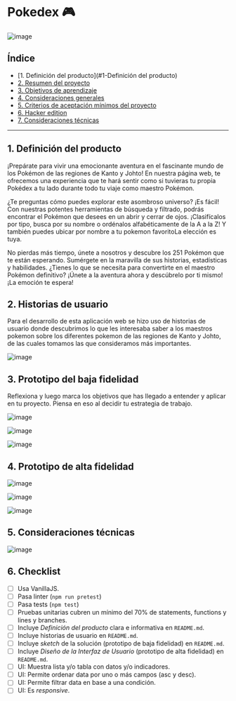 # Pokedex 🎮
![image](https://github.com/ariardgz/Pokedex/assets/104811574/1600cfc8-81b9-462f-8ee1-8fe06307b181)


## Índice

* [1. Definición del producto](#1-Definición del producto)
* [2. Resumen del proyecto](#2-resumen-del-proyecto)
* [3. Objetivos de aprendizaje](#3-objetivos-de-aprendizaje)
* [4. Consideraciones generales](#4-consideraciones-generales)
* [5. Criterios de aceptación mínimos del proyecto](#5-criterios-de-aceptación-mínimos-del-proyecto)
* [6. Hacker edition](#6-hacker-edition)
* [7. Consideraciones técnicas](#7-consideraciones-técnicas)



***

## 1. Definición del producto
¡Prepárate para vivir una emocionante aventura en el fascinante mundo de los Pokémon de las regiones de Kanto y Johto! En nuestra página web, te ofrecemos una experiencia que te hará sentir como si tuvieras tu propia Pokédex a tu lado durante todo tu viaje como maestro Pokémon.

¿Te preguntas cómo puedes explorar este asombroso universo? ¡Es fácil! Con nuestras potentes herramientas de búsqueda y filtrado, podrás encontrar el Pokémon que desees en un abrir y cerrar de ojos. ¡Clasifícalos por tipo, busca por su nombre o ordénalos alfabéticamente de la A a la Z! Y también puedes ubicar por nombre a tu pokemon favoritoLa elección es tuya.

No pierdas más tiempo, únete a nosotros y descubre los 251 Pokémon que te están esperando. Sumérgete en la maravilla de sus historias, estadísticas y habilidades. ¿Tienes lo que se necesita para convertirte en el maestro Pokémon definitivo? ¡Únete a la aventura ahora y descúbrelo por ti mismo! ¡La emoción te espera!

## 2. Historias de usuario
Para el desarrollo de esta aplicación web se hizo uso de historias de usuario donde descubrimos lo que les interesaba saber
a los maestros pokemon sobre los diferentes pokemon de las regiones de Kanto y Johto, de las cuales tomamos las que consideramos más
importantes.

![image](https://github.com/ariardgz/Pokedex/assets/104811574/3870572c-3be1-4ab0-ae80-ac74eab160d8)



## 3. Prototipo del baja fidelidad

Reflexiona y luego marca los objetivos que has llegado a entender y aplicar en tu proyecto. Piensa en eso al decidir tu estrategia de trabajo.

![image](https://github.com/ariardgz/Pokedex/assets/104811574/c50c4ae0-f678-4730-b42e-cafb47e5716d)

![image](https://github.com/ariardgz/Pokedex/assets/104811574/5d141a56-206d-42ce-97ac-1180bbb66b2c)

![image](https://github.com/ariardgz/Pokedex/assets/104811574/a81679c7-9672-4e16-8d2f-291ba48dd867)





## 4. Prototipo de alta fidelidad

![image](https://github.com/ariardgz/Pokedex/assets/104811574/ae28bf5a-75da-4c23-8774-1a25d349ba88)

![image](https://github.com/ariardgz/Pokedex/assets/104811574/cf2395ad-69a5-4494-9fef-2afdd748bbb6)

![image](https://github.com/ariardgz/Pokedex/assets/104811574/1739f02f-72e2-4125-ae07-796f5762bcd5)


## 5. Consideraciones técnicas

![image](https://github.com/ariardgz/Pokedex/assets/139428035/8b21188a-a8a0-4ed8-9bd5-377ef167298a)

## 6. Checklist

* [ ] Usa VanillaJS.
* [ ] Pasa linter (`npm run pretest`)
* [ ] Pasa tests (`npm test`)
* [ ] Pruebas unitarias cubren un mínimo del 70% de statements, functions y
  lines y branches.
* [ ] Incluye _Definición del producto_ clara e informativa en `README.md`.
* [ ] Incluye historias de usuario en `README.md`.
* [ ] Incluye _sketch_ de la solución (prototipo de baja fidelidad) en
  `README.md`.
* [ ] Incluye _Diseño de la Interfaz de Usuario_ (prototipo de alta fidelidad)
  en `README.md`.
* [ ] UI: Muestra lista y/o tabla con datos y/o indicadores.
* [ ] UI: Permite ordenar data por uno o más campos (asc y desc).
* [ ] UI: Permite filtrar data en base a una condición.
* [ ] UI: Es _responsive_.
